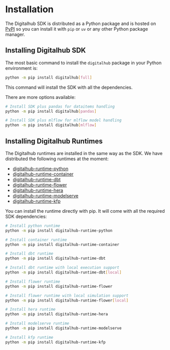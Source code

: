 # Installation

The Digitalhub SDK is distributed as a Python package and is hosted on [PyPI](https://pypi.org/project/digitalhub/) so you can install it with `pip` or `uv` or any other Python package manager.

## Installing Digitalhub SDK

The most basic command to install the `digitalhub` package in your Python environment is:

```bash
python -m pip install digitalhub[full]
```

This command will install the SDK with all the dependencies.

There are more options available:

```bash
# Install SDK plus pandas for dataitems handling
python -m pip install digitalhub[pandas]

# Install SDK plus mlflow for mlflow model handling
python -m pip install digitalhub[mlflow]
```

## Installing Digitalhub Runtimes

The Digitalhub runtimes are installed in the same way as the SDK. We have distributed the following runtimes at the moment:

- [digitalhub-runtime-python](../reference/runtimes/python/overview.md)
- [digitalhub-runtime-container](../reference/runtimes/container/overview.md)
- [digitalhub-runtime-dbt](../reference/runtimes/dbt/overview.md)
- [digitalhub-runtime-flower](../reference/runtimes/flower/overview.md)
- [digitalhub-runtime-hera](../reference/runtimes/hera/overview.md)
- [digitalhub-runtime-modelserve](../reference/runtimes/modelserve/overview.md)
- [digitalhub-runtime-kfp](../reference/runtimes/kfp.md)

You can install the runtime directly with pip. It will come with all the required SDK dependencies:

```bash
# Install python runtime
python -m pip install digitalhub-runtime-python

# Install container runtime
python -m pip install digitalhub-runtime-container

# Install dbt runtime
python -m pip install digitalhub-runtime-dbt

# Install dbt runtime with local execution support
python -m pip install digitalhub-runtime-dbt[local]

# Install flower runtime
python -m pip install digitalhub-runtime-flower

# Install flower runtime with local simulation support
python -m pip install digitalhub-runtime-flower[local]

# Install hera runtime
python -m pip install digitalhub-runtime-hera

# Install modelserve runtime
python -m pip install digitalhub-runtime-modelserve

# Install kfp runtime
python -m pip install digitalhub-runtime-kfp
```

